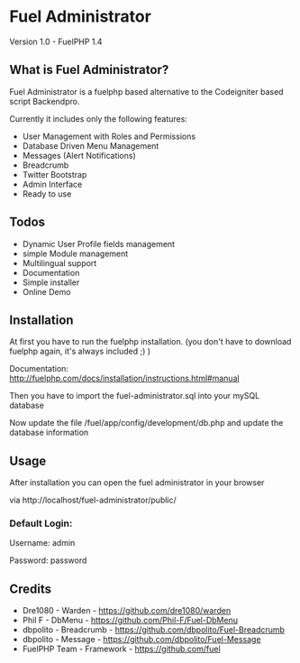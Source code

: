 # Fuel Administrator

Version 1.0 - FuelPHP 1.4

## What is Fuel Administrator?

Fuel Administrator is a fuelphp based alternative to the Codeigniter based script Backendpro.

Currently it includes only the following features:

* User Management with Roles and Permissions
* Database Driven Menu Management 
* Messages (Alert Notifications)
* Breadcrumb
* Twitter Bootstrap
* Admin Interface
* Ready to use


## Todos

* Dynamic User Profile fields management
* simple Module management 
* Multilingual support
* Documentation
* Simple installer
* Online Demo


## Installation

At first you have to run the fuelphp installation. (you don't have to download fuelphp again, it's always included ;) )

Documentation: http://fuelphp.com/docs/installation/instructions.html#manual

Then you have to import the fuel-administrator.sql into your mySQL database

Now update the file /fuel/app/config/development/db.php and update the database information

## Usage

After installation you can open the fuel administrator in your browser

via http://localhost/fuel-administrator/public/


### Default Login:

Username: admin

Password: password



## Credits

* Dre1080 - Warden - https://github.com/dre1080/warden
* Phil F - DbMenu - https://github.com/Phil-F/Fuel-DbMenu
* dbpolito - Breadcrumb - https://github.com/dbpolito/Fuel-Breadcrumb
* dbpolito - Message - https://github.com/dbpolito/Fuel-Message
* FuelPHP Team - Framework - https://github.com/fuel
